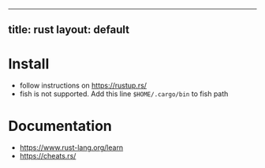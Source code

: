 

---
title: rust 
layout: default
---

# Install
 - follow instructions on https://rustup.rs/  
 - fish is not supported. Add this line `$HOME/.cargo/bin` to fish path   

# Documentation
  - https://www.rust-lang.org/learn  
  - https://cheats.rs/  
